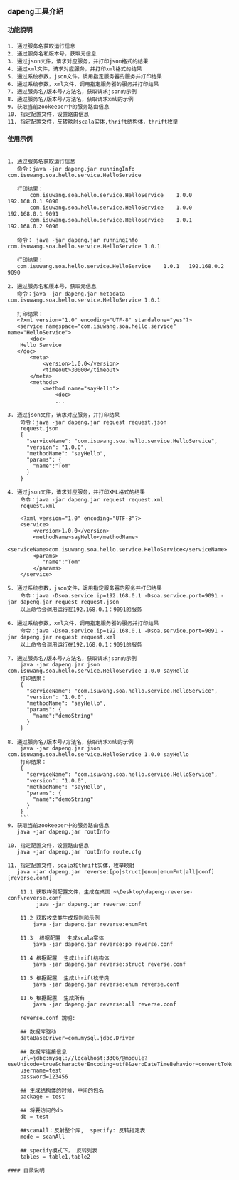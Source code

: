 ### dapeng工具介紹

#### 功能說明

```
1. 通过服务名获取运行信息
2. 通过服务名和版本号，获取元信息
3. 通过json文件，请求对应服务，并打印json格式的结果
4. 通过xml文件，请求对应服务，并打印xml格式的结果
5. 通过系统参数，json文件，调用指定服务器的服务并打印结果
6. 通过系统参数，xml文件，调用指定服务器的服务并打印结果
7. 通过服务名/版本号/方法名，获取请求json的示例
8. 通过服务名/版本号/方法名，获取请求xml的示例
9. 获取当前zookeeper中的服务路由信息
10. 指定配置文件，设置路由信息
11. 指定配置文件，反转映射scala实体,thrift结构体，thrift枚举
```

#### 使用示例

```

1. 通过服务名获取运行信息
   命令：java -jar dapeng.jar runningInfo com.isuwang.soa.hello.service.HelloService
   
   打印结果：
       com.isuwang.soa.hello.service.HelloService    1.0.0   192.168.0.1 9090
       com.isuwang.soa.hello.service.HelloService    1.0.0   192.168.0.1 9091
       com.isuwang.soa.hello.service.HelloService    1.0.1   192.168.0.2 9090
   
   命令： java -jar dapeng.jar runningInfo com.isuwang.soa.hello.service.HelloService 1.0.1
   
   打印结果：
   com.isuwang.soa.hello.service.HelloService    1.0.1   192.168.0.2 9090
   
2. 通过服务名和版本号，获取元信息
   命令：java -jar dapeng.jar metadata com.isuwang.soa.hello.service.HelloService 1.0.1
   
   打印结果：
   <?xml version="1.0" encoding="UTF-8" standalone="yes"?>
   <service namespace="com.isuwang.soa.hello.service" name="HelloService">
       <doc>
    Hello Service
   </doc>
       <meta>
           <version>1.0.0</version>
           <timeout>30000</timeout>
       </meta>
       <methods>
           <method name="sayHello">
               <doc>
               ...
               
3. 通过json文件，请求对应服务，并打印结果
    命令：java -jar dapeng.jar request request.json
    request.json
    {
      "serviceName": "com.isuwang.soa.hello.service.HelloService",
      "version": "1.0.0",
      "methodName": "sayHello",
      "params": {
        "name":"Tom"
      }
    }
    
4. 通过json文件，请求对应服务，并打印XML格式的结果
    命令：java -jar dapeng.jar request request.xml
    request.xml
    
    <?xml version="1.0" encoding="UTF-8"?>
    <service>
    	<version>1.0.0</version>
    	<methodName>sayHello</methodName>
    	<serviceName>com.isuwang.soa.hello.service.HelloService</serviceName>
    	<params>
    	   "name":"Tom"
    	</params>
    </service>
        
5. 通过系统参数，json文件，调用指定服务器的服务并打印结果
    命令：java -Dsoa.service.ip=192.168.0.1 -Dsoa.service.port=9091 -jar dapeng.jar request request.json
    以上命令会调用运行在192.168.0.1：9091的服务

6. 通过系统参数，xml文件，调用指定服务器的服务并打印结果
    命令：java -Dsoa.service.ip=192.168.0.1 -Dsoa.service.port=9091 -jar dapeng.jar request request.xml
    以上命令会调用运行在192.168.0.1：9091的服务
    
7. 通过服务名/版本号/方法名，获取请求json的示例
    java -jar dapeng.jar json com.isuwang.soa.hello.service.HelloService 1.0.0 sayHello
    打印结果：
    {
      "serviceName": "com.isuwang.soa.hello.service.HelloService",
      "version": "1.0.0",
      "methodName": "sayHello",
      "params": {
        "name":"demoString"
      }
    }
    
8. 通过服务名/版本号/方法名，获取请求xml的示例
    java -jar dapeng.jar json com.isuwang.soa.hello.service.HelloService 1.0.0 sayHello
    打印结果：
    {
      "serviceName": "com.isuwang.soa.hello.service.HelloService",
      "version": "1.0.0",
      "methodName": "sayHello",
      "params": {
        "name":"demoString"
      }
    }
    ```
9. 获取当前zookeeper中的服务路由信息
   java -jar dapeng.jar routInfo 
   
10. 指定配置文件，设置路由信息
   java -jar dapeng.jar routInfo route.cfg
   
11. 指定配置文件，scala和thrift实体，枚举映射
   java -jar dapeng.jar reverse:[po|struct|enum|enumFmt|all|conf] [reverse.conf] 
    
    11.1 获取样例配置文件，生成在桌面 ~\Desktop\dapeng-reverse-conf\reverse.conf
         java -jar dapeng.jar reverse:conf 
    
    11.2 获取枚举类生成规则和示例
        java -jar dapeng.jar reverse:enumFmt
        
    11.3  根据配置  生成scala实体
        java -jar dapeng.jar reverse:po reverse.conf
    
    11.4 根据配置  生成thrift结构体
        java -jar dapeng.jar reverse:struct reverse.conf
    
    11.5 根据配置  生成thrift枚举类
        java -jar dapeng.jar reverse:enum reverse.conf
    
    11.6 根据配置  生成所有
        java -jar dapeng.jar reverse:all reverse.conf
    
    reverse.conf 說明:
    
    ## 数据库驱动
    dataBaseDriver=com.mysql.jdbc.Driver
    
    ## 数据库连接信息
    url=jdbc:mysql://localhost:3306/@module?useUnicode=true&characterEncoding=utf8&zeroDateTimeBehavior=convertToNull
    username=test
    password=123456
    
    ## 生成结构体的时候，中间的包名
    package = test
    
    ## 将要访问的db
    db = test
    
    ##scanAll：反射整个库,  specify: 反转指定表
    mode = scanAll
    
    ## specify模式下， 反转列表
    tables = table1,table2

#### 目录说明





